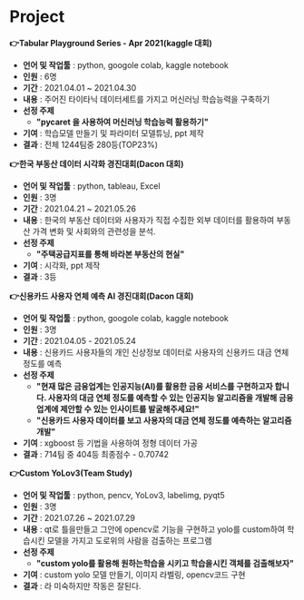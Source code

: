 # Project
**👉Tabular Playground Series - Apr 2021(kaggle 대회)**
  * **언어 및 작업툴** : python, googole colab, kaggle notebook
  * **인원** : 6명
  * **기간** : 2021.04.01 ~ 2021.04.30
  * **내용** : 주어진 타이타닉 데이터세트를 가지고 머신러닝 학습능력을 구축하기
  * **선정 주제**
    * **"pycaret 을 사용하여 머신러닝 학습능력 활용하기"**
  * **기여** : 학습모델 만들기 및 파라미터 모델튜닝,  ppt 제작  
  * **결과** : 전체 1244팀중 280등(TOP23%)

**👉한국 부동산 데이터 시각화 경진대회(Dacon 대회)**
  * **언어 및 작업툴** : python, tableau, Excel
  * **인원** : 3명
  * **기간** : 2021.04.21 ~ 2021.05.26
  * **내용** : 한국의 부동산 데이터와 사용자가 직접 수집한 외부 데이터를 활용하여 부동산 가격 변화 및 사회와의 관련성을 분석.
  * **선정 주제**
    * **"주택공급지표를 통해 바라본 부동산의 현실"**
  * **기여** : 시각화,  ppt 제작  
  * **결과** : 3등 
 
**👉신용카드 사용자 연체 예측 AI 경진대회(Dacon 대회)**
  * **언어 및 작업툴** : python, googole colab, kaggle notebook
  * **인원** : 3명
  * **기간** : 2021.04.05 - 2021.05.24
  * **내용** : 신용카드 사용자들의 개인 신상정보 데이터로 사용자의 신용카드 대금 연체 정도를 예측
  * **선정 주제**
    * **"현재 많은 금융업계는 인공지능(AI)를 활용한 금융 서비스를 구현하고자 합니다. 사용자의 대금 연체 정도를 예측할 수 있는 인공지능 알고리즘을 개발해 금융업계에 제안할 수 있는 인사이트를 발굴해주세요!"**
    * **"신용카드 사용자 데이터를 보고 사용자의 대금 연체 정도를 예측하는 알고리즘 개발"**
  * **기여** : xgboost 등 기법을 사용하여 정형 데이터 가공
  * **결과** : 714팀 중 404등 최종점수 - 0.70742
 
**👉Custom YoLov3(Team Study)**
  * **언어 및 작업툴** : python, pencv, YoLov3, labelimg, pyqt5
  * **인원** : 3명
  * **기간** : 2021.07.26 ~ 2021.07.29
  * **내용** : qt로 틀을만들고 그안에 opencv로 기능을 구현하고 yolo를 custom하여 학습시킨 모델을 가지고 도로위의 사람을 검출하는 프로그램
  * **선정 주제**
    * **"custom yolo를 활용해 원하는학습을 시키고 학습을시킨 객체를 검출해보자"**
  * **기여** : custom yolo 모델 만들기, 이미지 라벨링, opencv코드 구현 
  * **결과** : 라 미숙하지만 작동은 잘된다.
